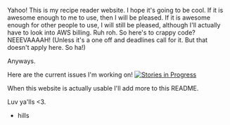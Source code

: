 Yahoo!
This is my recipe reader website. I hope it's going to be cool. If it is awesome enough to me to use, then I will be pleased. If it is awesome enough for other people to use, I will still be pleased, although I'll actually have to look into AWS billing. Ruh roh. So here's to crappy code? NEEEVAAAAH! (Unless it's a one off and deadlines call for it. But that doesn't apply here. So ha!)

Anyways.

Here are the current issues I'm working on! [![Stories in Progress](https://badge.waffle.io/hillarysanders/recipereader.svg?label=in%20progress&title=In%20Progress)](http://waffle.io/hillarysanders/recipereader)



When this website is actually usable I'll add more to this README. 

Luv ya'lls <3.

- hills